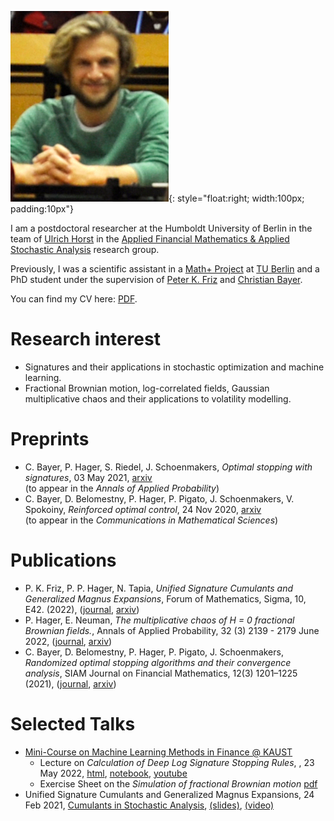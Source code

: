 ![image](me_in_lecturehall.jpg){: style="float:right; width:100px; padding:10px"}

I am a postdoctoral researcher at the Humboldt University of Berlin in the team of [Ulrich Horst](https://www.applied-financial-mathematics.de/ulrich-horst) in the [Applied Financial Mathematics & Applied Stochastic Analysis](https://www.applied-financial-mathematics.de/paul-hager) research group.

Previously, I was a scientific assistant in a [Math+ Project](https://mathplus.de/research-2/application-areas/aa4-energy-markets/aa4-2/) at [TU Berlin](https://www.math.tu-berlin.de/arbeitsgruppen/ag_stochfinanz/mitarbeiter/wissenschaftliche_mitarbeiterinnen_und_mitarbeiter/)
and a PhD student under the supervision of [Peter K. Friz](http://page.math.tu-berlin.de/~friz/) and [Christian Bayer](https://www.wias-berlin.de/people/bayerc/).

You can find my CV here: [PDF](./paul_hager_cv.pdf).

# Research interest
- Signatures and their applications in stochastic optimization and machine learning.
- Fractional Brownian motion, log-correlated fields, Gaussian multiplicative chaos and their applications to volatility modelling.

# Preprints
- C. Bayer, P. Hager, S. Riedel, J. Schoenmakers, *Optimal stopping with signatures*, 03 May 2021, [arxiv](http://arxiv.org/abs/2105.00778)\
  (to appear in the *Annals of Applied Probability*)
- C. Bayer, D. Belomestny, P. Hager, P. Pigato, J. Schoenmakers, V. Spokoiny, *Reinforced optimal control*, 24 Nov 2020, [arxiv](http://arxiv.org/abs/2011.12382)\
  (to appear in the *Communications in Mathematical Sciences*)

# Publications
- P. K. Friz, P. P. Hager, N. Tapia, *Unified Signature Cumulants and Generalized Magnus Expansions*, Forum of Mathematics, Sigma, 10, E42. (2022), ([journal](https://www.doi.org/10.1017/fms.2022.20), [arxiv](https://arxiv.org/abs/2102.03345))
- P. Hager, E. Neuman, *The multiplicative chaos of H = 0 fractional Brownian fields.*, Annals of Applied Probability, 32 (3) 2139 - 2179 June 2022, ([journal](http://dx.doi.org/10.1214/21-AAP1730), [arxiv](https://arxiv.org/abs/2008.01385))
- C. Bayer, D. Belomestny, P. Hager, P. Pigato, J. Schoenmakers, *Randomized optimal stopping algorithms and their convergence analysis*, SIAM Journal on Financial Mathematics, 12(3) 1201–1225 (2021), ([journal](https://epubs.siam.org/doi/abs/10.1137/20M1373876), [arxiv](https://arxiv.org/abs/2002.00816))

# Selected Talks
- [Mini-Course on Machine Learning Methods in Finance @ KAUST](https://cemse.kaust.edu.sa/stochnum/news/workshop-stochastic-numerics-and-statistical-learning-theory-and-applications-may-2022)
    - Lecture on *Calculation of Deep Log Signature Stopping Rules*, , 23 May 2022, [html](./talks/calculating_signature_stopping_rules.html), [notebook](./talks/calculating_signature_stopping_rules.zip), [youtube](https://www.youtube.com/watch?v=6p7u8B_1SMA)
    - Exercise Sheet on the *Simulation of fractional Brownian motion* [pdf](./talks/excersize_sheet_sampling_of_fBm.pdf)
- Unified Signature Cumulants and Generalized Magnus Expansions, 24 Feb 2021, [Cumulants in Stochastic Analysis](http://page.math.tu-berlin.de/~tapia/cumulants/), [(slides)](http://page.math.tu-berlin.de/~tapia/cumulants/slides/Hager-CSA21.pdf), [(video)](http://page.math.tu-berlin.de/~tapia/cumulants/videos/hager-csa21.mp4)